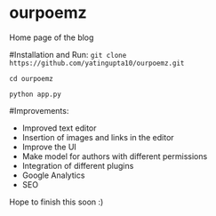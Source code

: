 # ourpoemz
Home page of the blog

#Installation and Run:
`git clone https://github.com/yatingupta10/ourpoemz.git`

`cd ourpoemz`

`python app.py`

#Improvements:
- Improved text editor
- Insertion of images and links in the editor
- Improve the UI
- Make model for authors with different permissions
- Integration of different plugins
- Google Analytics
- SEO

Hope to finish this soon :)


